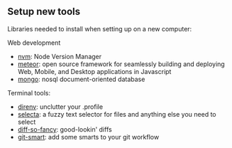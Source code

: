 ## Setup new tools

Libraries needed to install when setting up on a new computer:

Web development
- [nvm]: Node Version Manager
- [meteor]: open source framework for seamlessly building and deploying Web, Mobile, and Desktop applications in Javascript
- [mongo]: nosql document-oriented database

Terminal tools:
- [direnv]: unclutter your .profile
- [selecta]: a fuzzy text selector for files and anything else you need to select
- [diff-so-fancy]: good-lookin' diffs
- [git-smart]: add some smarts to your git workflow

[nvm]: https://github.com/nvm-sh/nvm#install--update-script
[meteor]: https://www.meteor.com/developers/install
[mongo]: https://docs.mongodb.com/v4.4/tutorial/install-mongodb-on-os-x/

[direnv]: https://direnv.net
[selecta]: https://github.com/garybernhardt/selecta
[diff-so-fancy]: https://github.com/so-fancy/diff-so-fancy
[git-smart]: https://github.com/geelen/git-smart

